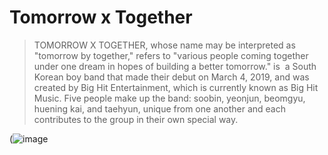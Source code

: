 # Tomorrow x Together
> TOMORROW X TOGETHER, whose name may be interpreted as "tomorrow by together," refers to "various people coming together under one dream in hopes of building a better tomorrow." is  a South Korean boy band that made their debut on March 4, 2019, and was created by Big Hit Entertainment, which is currently known as Big Hit Music. Five people make up the band: soobin, yeonjun, beomgyu, huening kai, and taehyun, unique from one another and each contributes to the group in their own special way.

(![image](https://i.pinimg.com/564x/4f/5f/81/4f5f812ff1b6c08aca07833afd194130.jpg)
